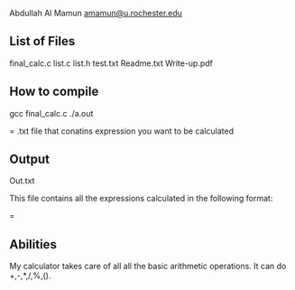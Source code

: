 Abdullah Al Mamun
amamun@u.rochester.edu

List of Files
-------------------
final_calc.c
list.c
list.h
test.txt
Readme.txt
Write-up.pdf

How to compile
-------------------
gcc final_calc.c
./a.out <filename>

<filename> = .txt file that conatins expression you want to be calculated

Output
-------------------
Out.txt

This file contains all the expressions calculated in the following format:

<expression> = <result>


Abilities
--------------------
My calculator takes care of all all the basic arithmetic operations. It can do +,-,*,/,%,().



